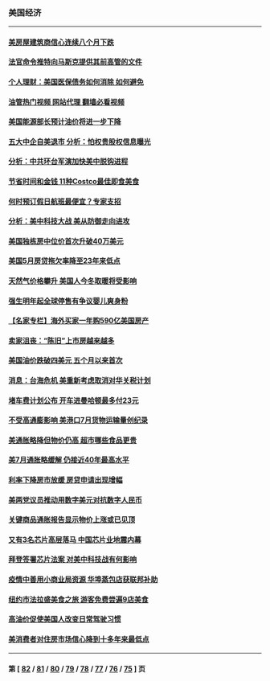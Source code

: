 ### 美国经济
---
#### [美房屋建筑商信心连续八个月下跌](../../pages/ncid1078158/n13803285.md?08170445) 
#### [法官命令推特向马斯克提供其前高管的文件](../../pages/ncid1078158/n13803237.md?08170445) 
#### [个人理财：美国医保债务如何消除 如何避免](../../pages/ncid1078158/n13802360.md?08170445) 
#### [油管热门视频 网站代理 翻墙必看视频](http://209.222.30.114:81/youtube.html?08170445)
#### [美国能源部长预计油价将进一步下降](../../pages/ncid1078158/n13802638.md?08170445) 
#### [五大中企自美退市 分析：怕权贵股权信息曝光](../../pages/ncid1078158/n13802666.md?08170445) 
#### [分析：中共环台军演加快美中脱钩进程](../../pages/ncid1078158/n13801526.md?08170445) 
#### [节省时间和金钱 11种Costco最佳即食美食](../../pages/ncid1078158/n13792525.md?08170445) 
#### [何时预订假日航班最便宜？专家支招](../../pages/ncid1078158/n13800768.md?08170445) 
#### [分析：美中科技大战 美从防御走向进攻](../../pages/ncid1078158/n13802014.md?08170445) 
#### [美国独栋房中位价首次升破40万美元](../../pages/ncid1078158/n13801423.md?08170445) 
#### [美国5月房贷拖欠率降至23年来低点](../../pages/ncid1078158/n13801217.md?08170445) 
#### [天然气价格攀升 美国人今冬取暖将受影响](../../pages/ncid1078158/n13800918.md?08170445) 
#### [强生明年起全球停售有争议婴儿爽身粉](../../pages/ncid1078158/n13800779.md?08170445) 
#### [【名家专栏】海外买家一年购590亿美国房产](../../pages/ncid1078158/n13800325.md?08170445) 
#### [卖家沮丧：“陈旧”上市房越来越多](../../pages/ncid1078158/n13800258.md?08170445) 
#### [美国油价跌破四美元 五个月以来首次](../../pages/ncid1078158/n13800285.md?08170445) 
#### [消息：台海危机 美重新考虑取消对华关税计划](../../pages/ncid1078158/n13800218.md?08170445) 
#### [堵车费计划公布 开车进曼哈顿最多付23元](../../pages/ncid1078158/n13800107.md?08170445) 
#### [不受高通膨影响 美港口7月货物运输量创纪录](../../pages/ncid1078158/n13799976.md?08170445) 
#### [美通胀略降但物价仍高 超市哪些食品更贵](../../pages/ncid1078158/n13799895.md?08170445) 
#### [美7月通胀略缓解 仍接近40年最高水平](../../pages/ncid1078158/n13799732.md?08170445) 
#### [利率下降房市放缓 房贷申请出现增幅](../../pages/ncid1078158/n13799562.md?08170445) 
#### [美两党议员推动用数字美元对抗数字人民币](../../pages/ncid1078158/n13799236.md?08170445) 
#### [关键商品通胀报告显示物价上涨或已见顶](../../pages/ncid1078158/n13799137.md?08170445) 
#### [又有3名芯片高层落马 中国芯片业地震内幕](../../pages/ncid1078158/n13798941.md?08170445) 
#### [拜登签署芯片法案 对美中科技战有何影响](../../pages/ncid1078158/n13798973.md?08170445) 
#### [疫情中善用小商业局资源 华埠蒸包店获联邦补助](../../pages/ncid1078158/n13798543.md?08170445) 
#### [纽约市法拉盛美食之旅 游客免费尝遍9店美食](../../pages/ncid1078158/n13798517.md?08170445) 
#### [高油价促使美国人改变日常驾驶习惯](../../pages/ncid1078158/n13798504.md?08170445) 
#### [美消费者对住房市场信心降到十多年来最低点](../../pages/ncid1078158/n13798411.md?08170445) 

---
#### 第 [ [82](./82.md?08170445) / [81](./81.md?08170445) / [80](./80.md?08170445) / [79](./79.md?08170445) / [78](./78.md?08170445) / [77](./77.md?08170445) / [76](./76.md?08170445) / [75](./75.md?08170445) ] 页
